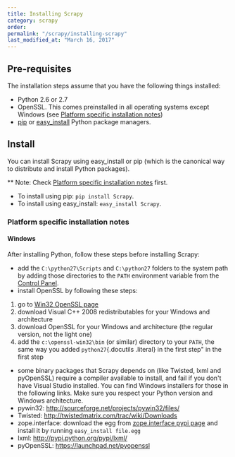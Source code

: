 ```yaml
---
title: Installing Scrapy
category: scrapy
order: 
permalink: "/scrapy/installing-scrapy"
last_modified_at: "March 16, 2017"
---
```


## Pre-requisites

The installation steps assume that you have the following things installed:

- Python 2.6 or 2.7
- OpenSSL. This comes preinstalled in all operating systems except Windows (see [Platform specific installation
    notes](https://doc.scrapy.org/en/0.16/intro/install.html#intro-install-platform-notes))
- [pip](http://www.pip-installer.org/en/latest/installing.html) or [easy_install](http://pypi.python.org/pypi/setuptools) Python package managers. 

## Install

You can install Scrapy using easy\_install or pip (which is the canonical way to distribute and install Python packages).

** Note: Check [Platform specific installation
notes](https://doc.scrapy.org/en/0.16/intro/install.html#intro-install-platform-notes) first.

- To install using pip: `pip install Scrapy`.
- To install using easy_install: `easy_install Scrapy`.

### Platform specific installation notes

#### Windows

After installing Python, follow these steps before installing Scrapy:

-  add the `C:\python27\Scripts` and `C:\python27` folders to the system path by adding those directories to the `PATH` environment variable from the [Control Panel](http://www.microsoft.com/resources/documentation/windows/xp/all/proddocs/en-us/sysdm_advancd_environmnt_addchange_variable.mspx).
-  install OpenSSL by following these steps:
1. go to [Win32 OpenSSL
        page](http://slproweb.com/products/Win32OpenSSL.html)
2. download Visual C++ 2008 redistributables for your Windows and architecture
3. download OpenSSL for your Windows and architecture (the regular version, not the light one)
4. add the `c:\openssl-win32\bin` (or similar) directory to your `PATH`, the same way you added `python27`{.docutils .literal} in the first step" in the first step
-  some binary packages that Scrapy depends on (like Twisted, lxml and pyOpenSSL) require a compiler available to install, and fail if you don't have Visual Studio installed. You can find Windows installers for those in the following links. Make sure you respect your Python version and Windows architecture.
- pywin32: <http://sourceforge.net/projects/pywin32/files/>
- Twisted: <http://twistedmatrix.com/trac/wiki/Downloads>
- zope.interface: download the egg from [zope.interface pypi page](http://pypi.python.org/pypi/zope.interface) and install it by running `easy_install file.egg`
- lxml: <http://pypi.python.org/pypi/lxml/>
- pyOpenSSL: <https://launchpad.net/pyopenssl>
